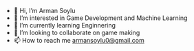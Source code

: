 - 👋 Hi, I’m Arman Soylu
- 👀 I’m interested in Game Development and Machine Learning
- 🌱 I’m currently learning Enginnering
- 💞️ I’m looking to collaborate on game making
- 📫 How to reach me armansoylu0@gmail.com

<!---
darkmonger/darkmonger is a ✨ special ✨ repository because its `README.md` (this file) appears on your GitHub profile.
You can click the Preview link to take a look at your changes.
--->
